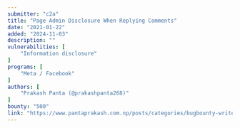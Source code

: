 ```yaml
---
submitter: "c2a"
title: "Page Admin Disclosure When Replying Comments"
date: "2021-01-22"
added: "2024-11-03"
description: ""
vulnerabilities: [
    "Information disclosure"
]
programs: [
    "Meta / Facebook"
]
authors: [
    "Prakash Panta (@prakashpanta268)"
]
bounty: "500"
link: "https://www.pantaprakash.com.np/posts/categories/bugbounty-writeup/4.html"
---
```




